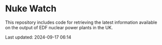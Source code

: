 # Nuke Watch

This repository includes code for retrieving the latest information available on the output of EDF nuclear power plants in the UK.

Last updated: 2024-09-17 06:14